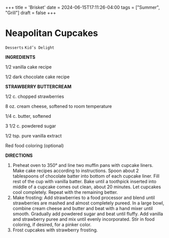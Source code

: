+++
title = 'Brisket'
date = 2024-06-15T17:11:26-04:00
tags = ["Summer", "Grill"]
draft = false
+++
# Neapolitan Cupcakes

`Desserts` `Kid’s Delight`

**INGREDIENTS**

1/2 vanilla cake recipe 

1/2 dark chocolate cake recipe 

**STRAWBERRY BUTTERCREAM**

1/2 c. chopped strawberries

8 oz. cream cheese, softened to room temperature

1/4 c. butter, softened 

3 1/2 c. powdered sugar

1/2 tsp. pure vanilla extract

Red food coloring (optional)

**DIRECTIONS**

1. Preheat oven to 350° and line two muffin pans with cupcake liners. Make cake recipes according to instructions. Spoon about 2 tablespoons of chocolate batter into bottom of each cupcake liner. Fill rest of the cup with vanilla batter. Bake until a toothpick inserted into middle of a cupcake comes out clean, about 20 minutes. Let cupcakes cool completely. Repeat with the remaining better.
2. Make frosting: Add strawberries to a food processor and blend until strawberries are mashed and almost completely pureed. In a large bowl, combine cream cheese and butter and beat with a hand mixer until smooth. Gradually add powdered sugar and beat until fluffy. Add vanilla and strawberry puree and mix until evenly incorporated. Stir in food coloring, if desired, for a pinker color. 
3. Frost cupcakes with strawberry frosting.
